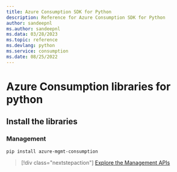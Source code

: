 ```yaml
---
title: Azure Consumption SDK for Python
description: Reference for Azure Consumption SDK for Python
author: sandeepnl
ms.author: sandeepnl
ms.data: 03/28/2023
ms.topic: reference
ms.devlang: python
ms.service: consumption
ms.date: 08/25/2022
---
```

# Azure Consumption libraries for python

## Install the libraries


### Management

```bash
pip install azure-mgmt-consumption
```
> [!div class="nextstepaction"]
> [Explore the Management APIs](/python/api/overview/azure/mgmt-consumption-readme)